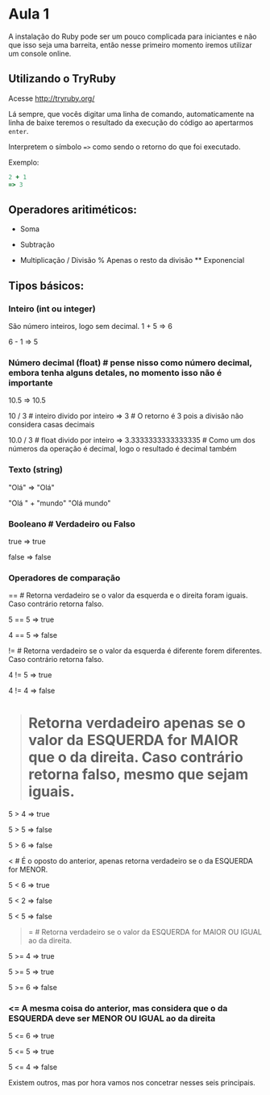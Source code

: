 # Aula 1

A instalação do Ruby pode ser um pouco complicada para iniciantes e não que isso seja uma barreita, então nesse primeiro momento iremos utilizar um console online.

## Utilizando o TryRuby

Acesse http://tryruby.org/

Lá sempre, que vocês digitar uma linha de comando, automaticamente na linha de baixe teremos o resultado da execução do código ao apertarmos `enter`.

Interpretem o símbolo `=>` como sendo o retorno do que foi executado.

Exemplo:
```ruby
2 + 1
=> 3
```

## Operadores aritiméticos:
+ Soma
- Subtração
* Multiplicação
/ Divisão
% Apenas o resto da divisão
** Exponencial

## Tipos básicos:

### Inteiro (int ou integer)
São número inteiros, logo sem decimal.
1 + 5
=> 6

6 - 1
=> 5

### Número decimal (float) # pense nisso como número decimal, embora tenha alguns detales, no momento isso não é importante

10.5
=> 10.5

10 / 3 # inteiro divido por inteiro
=> 3  # O retorno é 3 pois a divisão não considera casas decimais

10.0 / 3 # float divido por inteiro
=> 3.3333333333333335 # Como um dos números da operação é decimal, logo o resultado é decimal também

### Texto (string)
"Olá"
=> "Olá"

"Olá " + "mundo"
"Olá mundo"

### Booleano # Verdadeiro ou Falso
true
=> true

false
=> false

### Operadores de comparação

== # Retorna verdadeiro se o valor da esquerda e o direita foram iguais. Caso contrário retorna falso.

5 == 5
=> true

4 == 5
=> false

!= # Retorna verdadeiro se o valor da esquerda é diferente forem diferentes. Caso contrário retorna falso.

4 != 5
=> true

4 != 4
=> false

> # Retorna verdadeiro apenas se o valor da ESQUERDA for MAIOR que o da direita. Caso contrário retorna falso, mesmo que sejam iguais.

5 > 4
=> true

5 > 5
=> false

5 > 6
=> false

< # É o oposto do anterior, apenas retorna verdadeiro se o da ESQUERDA for MENOR.

5 < 6
=> true

5 < 2
=> false

5 < 5
=> false

>= # Retorna verdadeiro se o valor da ESQUERDA for MAIOR OU IGUAL ao da direita.

5 >= 4
=> true

5 >= 5
=> true

5 >= 6
=> false

### <= A mesma coisa do anterior, mas considera que o da ESQUERDA deve ser MENOR OU IGUAL ao da direita

5 <= 6
=> true

5 <= 5
=> true

5 <= 4
=> false

Existem outros, mas por hora vamos nos concetrar nesses seis principais.
